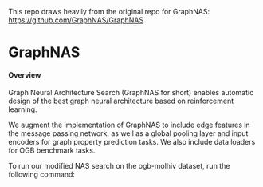 This repo draws heavily from the original repo for GraphNAS: https://github.com/GraphNAS/GraphNAS

# GraphNAS

#### Overview
Graph Neural Architecture Search (GraphNAS for short) enables automatic design of the best graph neural architecture 
based on reinforcement learning. 

We augment the implementation of GraphNAS to include edge features in the message passing network, as well as a global pooling layer and input encoders for graph property prediction tasks. We also include data loaders for OGB benchmark tasks.

To run our modified NAS search on the ogb-molhiv dataset, run the following command:
